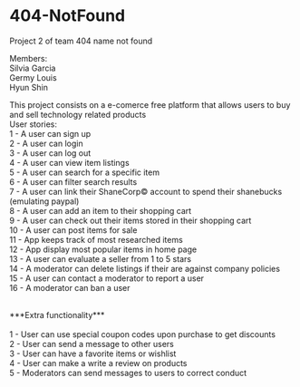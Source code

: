 # 404-NotFound
Project 2 of team 404 name not found

Members: <br/>
Silvia Garcia <br/>
Germy Louis <br/>
Hyun Shin <br/>

This project consists on a e-comerce free platform that allows users to buy and sell technology related products
<br/>
User stories:<br/>
1 - A user can sign up <br/>
2 - A user can login <br/>
3 - A user can log out <br/>
4 - A user can view item listings <br/>
5 - A user can search for a specific item <br/>
6 - A user can filter search results <br/>
7 - A user can link their ShaneCorp© account to spend their shanebucks (emulating paypal) <br/>
8 - A user can add an item to their shopping cart <br/>
9 - A user can check out their items stored in their shopping cart <br/>
10 - A user can post items for sale <br/>
11 - App keeps track of most researched items <br/>
12 - App display most popular items in home page <br/>
13 - A user can evaluate a seller from 1 to 5 stars <br/>
14 - A moderator can delete listings if their are against company policies <br/>
15 - A user can contact a moderator to report a user <br/>
16 - A moderator can ban a user <br/>

<br/>
***Extra functionality***<br/>
<br/>
1 - User can use special coupon codes upon purchase to get discounts <br/>
2 - User can send a message to other users <br/>
3 - User can have a favorite items or wishlist <br/>
4 - User can make a write a review on products <br/>
5 - Moderators can send messages to users to correct conduct <br/>






